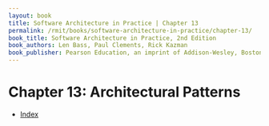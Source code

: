 ```yaml
---
layout: book
title: Software Architecture in Practice | Chapter 13
permalink: /rmit/books/software-architecture-in-practice/chapter-13/
book_title: Software Architecture in Practice, 2nd Edition
book_authors: Len Bass, Paul Clements, Rick Kazman
book_publisher: Pearson Education, an imprint of Addison-Wesley, Boston MA, 2003
---
```


# Chapter 13: Architectural Patterns


<nav class="nav-chapters">
	<ul>
		<li class="index"><a href="../index.html">Index</a></li>
	</ul>
</nav>